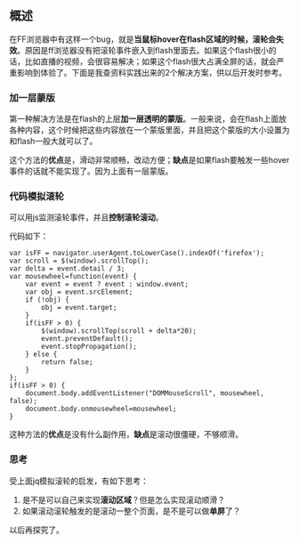 ## 概述

在FF浏览器中有这样一个bug，就是**当鼠标hover在flash区域的时候，滚轮会失效**。原因是ff浏览器没有把滚轮事件嵌入到flash里面去。如果这个flash很小的话，比如直播的视频，会很容易解决；如果这个flash很大占满全屏的话，就会严重影响到体验了。下面是我查资料实践出来的2个解决方案，供以后开发时参考。

### 加一层蒙版

第一种解决方法是在flash的上层**加一层透明的蒙版**。一般来说，会在flash上面放各种内容，这个时候把这些内容放在一个蒙版里面，并且把这个蒙版的大小设置为和flash一般大就可以了。

这个方法的**优点**是，滑动非常顺畅，改动方便；**缺点**是如果flash要触发一些hover事件的话就不能实现了。因为上面有一层蒙版。

### 代码模拟滚轮

可以用js监测滚轮事件，并且**控制滚轮滚动**。

代码如下：

```
var isFF = navigator.userAgent.toLowerCase().indexOf('firefox');
var scroll = $(window).scrollTop();
var delta = event.detail / 3;
var mousewheel=function(event) {
    var event = event ? event : window.event;
    var obj = event.srcElement;
    if (!obj) {
        obj = event.target;
    }
    if(isFF > 0) {
        $(window).scrollTop(scroll + delta*20);
        event.preventDefault();
        event.stopPropagation();
    } else {
        return false;
    }
};
if(isFF > 0) {
    document.body.addEventListener("DOMMouseScroll", mousewheel, false);
    document.body.onmousewheel=mousewheel;
}
```

这种方法的**优点**是没有什么副作用，**缺点**是滚动很僵硬，不够顺滑。

### 思考

受上面jq模拟滚轮的启发，有如下思考：

1. 是不是可以自己来实现**滚动区域**？但是怎么实现滚动顺滑？
2. 如果滚动滚轮触发的是滚动一整个页面，是不是可以做**单屏**了？

以后再探究了。




